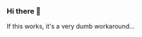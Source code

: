 ### Hi there 👋

<div
  onMouseOver="this.style.color='#OFO'"
  onMouseOut="this.style.color='#OOF'"
  style="color: #OOF"
>
  If this works, it's a very dumb workaround...
</div>

<!--
**Mr-Helpful/Mr-Helpful** is a ✨ _special_ ✨ repository because its `README.md` (this file) appears on your GitHub profile.

Here are some ideas to get you started:

- 🔭 I’m currently working on ...
- 🌱 I’m currently learning ...
- 👯 I’m looking to collaborate on ...
- 🤔 I’m looking for help with ...
- 💬 Ask me about ...
- 📫 How to reach me: ...
- 😄 Pronouns: ...
- ⚡ Fun fact: ...
-->
